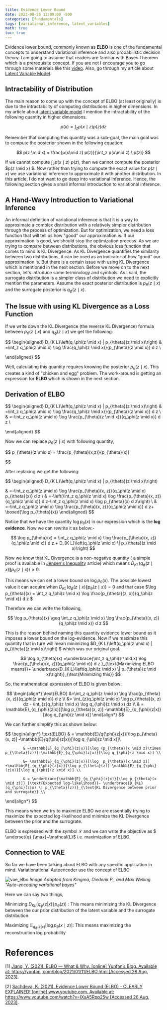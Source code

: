 ```yaml
---
title: Evidence Lower Bound
date: 2023-08-26 12:00:00 -500
categories: [fundamentals]
tags: [variational_inference, latent_variables]
math: true
toc: true
---
```



Evidence lower bound, commonly known as <b>ELBO</b> is one of the fundamental concepts to understand variational inference and also probabilistic decision theory. I am going to assume that readers are familiar with Bayes Theorem which is a prerequisite concept. If you are not I encourage you to go through some materials like this [video](https://youtu.be/j4yxsEQqPMI?list=PL05umP7R6ij0bo4UtMdzEJ6TiLOqj4ZCm). Also, go through my article about [Latent Variable Model](https://dibalokechanda.github.io/posts/latent-variable-model-blog/).

## Intractability of Distribution

The main reason to come up with the concept of ELBO (at least originally) is due to the intractability of computing distributions in higher dimensions. In my article about [latent variable model](https://dibalokechanda.github.io/posts/latent-variable-model-blog/) I mention the intractability of the following quantity in higher dimensions. 

$$
p(x)=\int_z p(x \mid z) p(z) d z
$$

Remember that computing this quantity was a sub-goal, the main goal was to compute the posterior shown in the following equation:

$$
p(z \mid x) = \frac{p(x\mid z) p(z)}{\int_z  p(x\mid z) \ p(z)}
$$

If we cannot compute $\int_{z}  p(x\mid z) \ p(z)$, then we cannot compute the posterior $p(z \mid x) $. Now rather than trying to compute the exact value for $p(z \mid x)$ we use variational inference to approximate it with another distribution. In this article, I do not want to go deep into variational inference. Hence, the following section gives a small informal introduction to variational inference.

## A Hand-Wavy Introduction to Variational Inference 

An informal definition of variational inference is that it is a way to approximate a complex distribution with a relatively simpler distribution through the process of optimization. But for optimization, we need a loss function that will tell us how "good" our approximation is. If our approximation is good, we should stop the optimization process. As we are trying to compare between distributions, the obvious loss function that comes to mind is KL Divergence. As KL Divergence quantifies the similarity between two distributions, it can be used as an indicator of how "good" our approximation is. But there is a certain issue with using KL Divergence which is mentioned in the next section. Before we move on to the next section, let's introduce some terminology and symbols. As I said, the surrogate distribution is a simpler class of distribution we need to explicitly mention the parameters. Assume the exact posterior distribution is $p_{\theta}(z \mid x)$ and the surrogate posterior is $q_{\phi}(z \mid x)$.
## The Issue with  using KL Divergence as a Loss Function

If we write down the KL Divergence (the reverse KL Divergence) formula between  $p_{\theta}(z \mid x)$ and  $q_{\phi}(z \mid x)$ we get the following:


$$
\begin{aligned}
D_{K L}\left(q_\phi(z \mid x) \| p_{\theta}(z \mid x)\right) & =\int_z q_\phi(z \mid x) \log \frac{q_\phi(z \mid x)}{p_{\theta}(z \mid x)} d z \\

\end{aligned}
$$

Well, calculating this quantity requires knowing the posterior $p_{\theta}(z \mid x)$. This creates a kind of "chicken and egg" problem. The work-around is getting an expression for <b>ELBO </b> which is shown in the next section. 


## Derivation of ELBO

$$
\begin{aligned}
D_{K L}\left(q_\phi(z \mid x) \| p_{\theta}(z \mid x)\right) & =\int_z q_\phi(z \mid x) \log \frac{q_\phi(z \mid x)}{p_{\theta}(z \mid x)} d z \\
& =-\int_z q_\phi(z \mid x) \log \frac{p_{\theta}(z \mid x)}{q_\phi(z \mid x)} d z \\

\end{aligned}
$$

Now we can replace $p_{\theta}(z \mid x)$ with following quantity,

$$
p_{\theta}(z \mid x) = \frac{p_{\theta}(x,z)}{p_{\theta}(x)}

$$

After replacing we get the following:

$$
\begin{aligned}
D_{K L}\left(q_\phi(z \mid x) \| p_{\theta}(z \mid x)\right)

& =-\int_z q_\phi(z \mid x) \log \frac{p_{\theta}(x, z)}{q_\phi(z \mid x) p_{\theta}(x)} d z \\
& =-\left(\int_z q_\phi(z \mid x) \log \frac{p_{\theta}(x, z)}{q_\phi(z \mid x)} d z-\int_z q_\phi(z \mid x) \log p_{\theta}(x) d z\right) \\
& =-\int_z q_\phi(z \mid x) \log \frac{p_{\theta}(x, z)}{q_\phi(z \mid x)} d z+ \boxed{\log p_{\theta}(x)} 
\end{aligned}
$$

Notice that we have the quantity $\log p_{\theta}(x)$ in our expression which is the<b> log evidence</b>. Now we can rewrite it as below:-

$$
\log p_{\theta}(x) = \int_z q_\phi(z \mid x) \log \frac{p_{\theta}(x, z)}{q_\phi(z \mid x)} d z + D_{K L}\left(q_\phi(z \mid x) \| p_{\theta}(z \mid x)\right)
$$


Now we know that KL Divergence is a non-negative quantity ( a simple proof is available in [Jensen's Inequality](https://dibalokechanda.github.io/posts/Jensen's-Inequality-blog/#to-prove-the-non-negativity-of-kl-divergence) article) which means $D_{K L}\left(q_\phi(z \mid x) \| p_{\theta}(z \mid x)\right) \geq 0$.

This means we can set a lower bound on $\log p_{\theta}(x)$. The possible lowest value it can acquire when  $D_{K L}\left(q_\phi(z \mid x) \| p_{\theta}(z \mid x)\right) = 0$ and that case $\log p_{\theta}(x) = \int_z q_\phi(z \mid x) \log \frac{p_{\theta}(z, x)}{q_\phi(z \mid x)} d z $

Therefore we can write the following,


$$
\log p_{\theta}(x) \geq \int_z q_\phi(z \mid x) \log \frac{p_{\theta}(x, z)}{q_\phi(z \mid x)} d z 
$$

This is the reason behind naming this quantity evidence lower bound as it imposes a lower bound on the log-evidence. Now if we maximize this quantity that in turn will mean minimizing  $D_{K L}\left(q_\phi(z \mid x) \| p_{\theta}(z \mid x)\right) $ which was our original goal.


$$
\log p_{\theta}(x) =\underbrace{\int_z q_\phi(z \mid x) \log \frac{p_{\theta}(x, z)}{q_\phi(z \mid x)} d z }_{\text{Maximizing ELBO means}}+ \underbrace{D_{K L}\left(q_\phi(z \mid x) \| p_{\theta}(z \mid x)\right)}_{\text{Minimizing this}}
$$

So, the mathematical expression of ELBO is given below:

$$
\begin{align*}
\text{ELBO} &=\int_z q_\phi(z \mid x) \log \frac{p_{\theta}(x, z)}{q_\phi(z \mid x)} d z \\
            &= \int_{z}q_\phi(z \mid x) \log p_{\theta}(x, z) dz -  \int_{z}q_\phi(z \mid x) \log q_{\phi}(z \mid x) dz \\
            & = \mathbb{E}_{q_{\phi}(z|x)}[\log p_{\theta}(x, z)] -\mathbb{E}_{q_{\phi}(z|x)}[\log q_{\phi}(z \mid x)] 
\end{align*}
$$

We can further simplify this as shown below:

$$
\begin{align*}
\text{ELBO} 
            & = \mathbb{E}_{q_{\phi}(z|x)}[\log p_{\theta}(x, z)] -\mathbb{E}_{q_{\phi}(z|x)}[\log q_{\phi}(z \mid x)]\\
            
            & =\mathbb{E}_{q_{\phi}(z|x)}[\log (p_{\theta}(x \mid z)\times p_{\theta}(z))]-\mathbb{E}_{q_{\phi}(z|x)}[\log q_{\phi}(z \mid x)] \\

            &= \mathbb{E}_{q_{\phi}(z|x)}[\log  p_{\theta}(x \mid z)] +\mathbb{E}_{q_{\phi}(z|x)}[\log p_{\theta}(z)]-\mathbb{E}_{q_{\phi}(z|x)}[\log q_{\phi}(z \mid x)] \\

            & = \underbrace{\mathbb{E}_{q_{\phi}(z|x)}[\log p_{\theta}(x \mid z)]}_{\text{Expected log-likelihood}}- \underbrace{D_{KL}(q_{\phi}(z|x) \| p_{\theta}(z))}_{\text{KL Divergence between prior and surrogate}} \\
\end{align*}
$$

This means when we try to maximize ELBO we are essentially trying to maximize the expected log-likelihood and minimize the KL Divergence between the prior and the surrograte.

ELBO is expressed with the symbol $\mathcal{L}$ and we can write the objective as $ \underset{q} {\max}~\mathcal{L}$ i.e. maximization of ELBO.

## Connection to VAE


So far we have been talking about ELBO with any specific application in mind. Variationational Autoencoder use the concept of ELBO.

![vae_elbo](https://i.ibb.co/f1jrtn8/chrome-y-Olv-SLA6h-J.png)
*Image Adapted from Kingma, Diederik P., and Max Welling. "Auto-encoding variational bayes"*


Here we can say two things,

Minimizing $D_{KL}(q_{\phi}(z|x) \|p_{\theta}(z))$ :  This means minimizing the KL Divergence between the our prior distribution of the latent variable and the surrogate  distribution

Maximizing $\mathbb{E}_{q_{\phi}(z|x)}[\log p_{\theta}(x \mid z)]$: This means maximizing the reconstruction log probability

# References 

[1] [Jiang, Y. (2021). ELBO — What & Why. [online] Yunfan’s Blog. Available at: https://yunfanj.com/blog/2021/01/11/ELBO.html [Accessed 28 Aug. 2023]](https://yunfanj.com/blog/2021/01/11/ELBO.html).

[2] [Sachdeva, K. (2021). Evidence Lower Bound (ELBO) - CLEARLY EXPLAINED! [online] www.youtube.com. Available at: https://www.youtube.com/watch?v=IXsA5Rpp25w [Accessed 26 Aug. 2023]](https://www.youtube.com/watch?v=IXsA5Rpp25w).